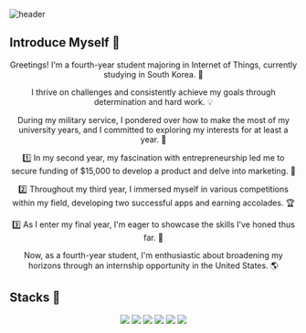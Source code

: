 ![header](https://capsule-render.vercel.app/api?type=waving&color=0:c6acf6,100:E6B9F7&width=1500&height=240&section=header&text=KWON's%20Adventure%20Journal✋&fontSize=50&fontColor=ffffff )  

## Introduce Myself 📖

<div align="center">
 Greetings! I'm a fourth-year student majoring in Internet of Things, currently studying in South Korea. 🌟

 I thrive on challenges and consistently achieve my goals through determination and hard work. 💡

 During my military service, I pondered over how to make the most of my university years,
and I committed to exploring my interests for at least a year. 🌱

1️⃣ In my second year, my fascination with entrepreneurship led me to secure funding of $15,000 
   to develop a product and delve into marketing. 💼

2️⃣ Throughout my third year, I immersed myself in various competitions within my field, 
   developing two successful apps and earning accolades. 🏆

3️⃣ As I enter my final year, I'm eager to showcase the skills I've honed thus far. 🚀

 Now, as a fourth-year student, I'm enthusiastic about broadening my horizons through an internship opportunity in the United States. 🌎
  
</div>

 
## Stacks 📖
<div align="center">
  <img src="https://img.shields.io/badge/c-A8B9CC?style=for-the-badge&logo=c&logoColor=white">
  <img src="https://img.shields.io/badge/cpp-00599C?style=for-the-badge&logo=cplusplus&logoColor=white">
  <img src="https://img.shields.io/badge/java-007396?style=for-the-badge&logo=java&logoColor=white">
  <img src="https://img.shields.io/badge/kotlin-0095D5?style=for-the-badge&logo=kotlin&logoColor=white">
  <img src="https://img.shields.io/badge/python-3776AB?style=for-the-badge&logo=python&logoColor=white">
  <img src="https://img.shields.io/badge/linux-FCC624?style=for-the-badge&logo=linux&logoColor=black">
</div>
  
  
</div>
